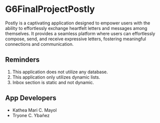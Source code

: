 # G6FinalProjectPostly

Postly is a captivating application designed to empower users with the ability to effortlessly exchange heartfelt letters and messages among themselves. It provides a seamless platform where users can effortlessly compose, send, and receive expressive letters, fostering meaningful connections and communication.

## Reminders 
1. This application does not utilize any database.
2. This application only utilizes dynamic lists.
3. Inbox section is static and not dynamic.

## App Developers
- Kathea Mari C. Mayol
- Tryone C. Ybañez
